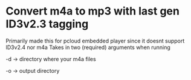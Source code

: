 # Convert m4a to mp3 with last gen ID3v2.3 tagging
Primarily made this for pcloud embedded player since it doesnt support ID3v2.4 nor m4a
Takes in two (required) arguments when running

-d -> directory where your m4a files

-o -> output directory
